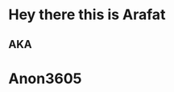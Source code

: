 
<link rel="stylesheet" href="/style.css">
</head>
<body>
  <h1>Hey there this is Arafat</h1>
  <h2>AKA</h2>
  <h1>Anon3605</h1>
</body>
<!--
**Anon3605/Anon3605** is a ✨ _special_ ✨ repository because its `README.md` (this file) appears on your GitHub profile.

Here are some ideas to get you started:

- 🔭 I’m currently working on ...
- 🌱 I’m currently learning ...
- 👯 I’m looking to collaborate on ...
- 🤔 I’m looking for help with ...
- 💬 Ask me about ...
- 📫 How to reach me: ...
- 😄 Pronouns: ...
- ⚡ Fun fact: ...
-->
